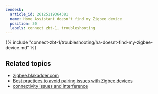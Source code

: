 ```yaml
---
zendesk:
  article_id: 26125119364381
  name: Home Assistant doesn't find my Zigbee device
  position: 30
  labels: connect zbt-1, troubleshooting
---
```


{% include "connect-zbt-1/troubleshooting/ha-doesnt-find-my-zigbee-device.md" %}

## Related topics

- [zigbee.blakadder.com](https://zigbee.blakadder.com)
- [Best practices to avoid pairing issues with Zigbee devices](https://www.home-assistant.io/integrations/zha/#best-practices-to-avoid-pairingconnection-difficulties)
- [connectivity issues and interference](/hc/en-us/articles/26124431414557)
